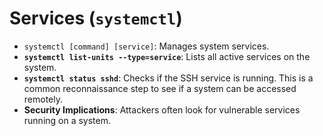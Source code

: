 # Services (`systemctl`)

- `systemctl [command] [service]`: Manages system services.
- **`systemctl list-units --type=service`**: Lists all active services on the system.
- **`systemctl status sshd`**: Checks if the SSH service is running. This is a common reconnaissance step to see if a system can be accessed remotely.
- **Security Implications**: Attackers often look for vulnerable services running on a system.
